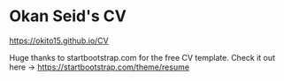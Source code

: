 # Okan Seid's CV

https://okito15.github.io/CV

Huge thanks to startbootstrap.com for the free CV template. Check it out here -> https://startbootstrap.com/theme/resume
